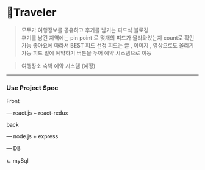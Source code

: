 # 🚐Traveler

> 모두가 여행정보를 공유하고 후기를 남기는 피드식 블로깅  
  > 후기를 남긴 지역에는 pin point 로 몇개의 피드가 올라와있는지 count로 확인가능
  > 좋아요에 따라서 BEST 피드 선정 
  > 피드는 글 , 이미지 , 영상으로도 올리기 가능
  > 피드 밑에 예약하기 버튼을 두어 예약 시스템으로 이동

> 여행장소 숙박 예약 시스템 (예정)


---

### Use Project Spec

Front

— react.js + react-redux

back

— node.js + express

— DB 

ㄴ mySql
